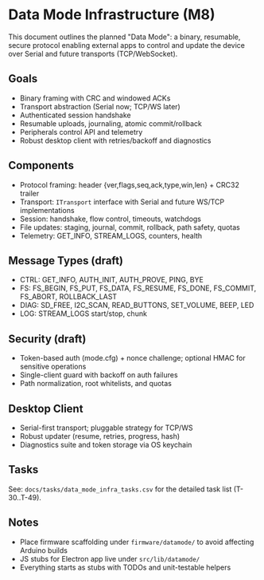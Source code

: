 # Data Mode Infrastructure (M8)

This document outlines the planned "Data Mode": a binary, resumable, secure protocol enabling external apps to control and update the device over Serial and future transports (TCP/WebSocket).

## Goals
- Binary framing with CRC and windowed ACKs
- Transport abstraction (Serial now; TCP/WS later)
- Authenticated session handshake
- Resumable uploads, journaling, atomic commit/rollback
- Peripherals control API and telemetry
- Robust desktop client with retries/backoff and diagnostics

## Components
- Protocol framing: header {ver,flags,seq,ack,type,win,len} + CRC32 trailer
- Transport: `ITransport` interface with Serial and future WS/TCP implementations
- Session: handshake, flow control, timeouts, watchdogs
- File updates: staging, journal, commit, rollback, path safety, quotas
- Telemetry: GET_INFO, STREAM_LOGS, counters, health

## Message Types (draft)
- CTRL: GET_INFO, AUTH_INIT, AUTH_PROVE, PING, BYE
- FS: FS_BEGIN, FS_PUT, FS_DATA, FS_RESUME, FS_DONE, FS_COMMIT, FS_ABORT, ROLLBACK_LAST
- DIAG: SD_FREE, I2C_SCAN, READ_BUTTONS, SET_VOLUME, BEEP, LED
- LOG: STREAM_LOGS start/stop, chunk

## Security (draft)
- Token-based auth (mode.cfg) + nonce challenge; optional HMAC for sensitive operations
- Single-client guard with backoff on auth failures
- Path normalization, root whitelists, and quotas

## Desktop Client
- Serial-first transport; pluggable strategy for TCP/WS
- Robust updater (resume, retries, progress, hash)
- Diagnostics suite and token storage via OS keychain

## Tasks
See: `docs/tasks/data_mode_infra_tasks.csv` for the detailed task list (T-30..T-49).

## Notes
- Place firmware scaffolding under `firmware/datamode/` to avoid affecting Arduino builds
- JS stubs for Electron app live under `src/lib/datamode/`
- Everything starts as stubs with TODOs and unit-testable helpers
